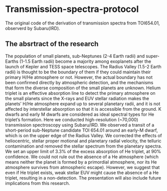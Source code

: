 # Transmission-spectra-protocol
The original code of the derivation of transmission spectra from TOI654.01, observerd by Subaru(IRD).

## The absrtract of the research
The population of small planets, sub-Neptunes (2-4 Earth radii) and super-Earths (1-1.5 Earth radii) become a majority among exoplanets after the launch of Kepler and TESS space telescopes. The Radius Valley (1.5-2 Earth radii) is thought to be the boundary of them if they could maintain their primary H/He atmosphere or not. However, the actual boundary has not been confirmed directly by atmospheric detection, and the mechanisms that form the diverse composition of the small planets are unknown.
Helium triplet is an effective absorption line to detect the primary atmosphere on the small planets since the X-rays and EUV stellar radiation makes the planets’ H/He atmosphere expand up to several planetary radii, and it is not affected by interstellar absorption so that it is accessible from the ground. K dwarfs and early M dwarfs are considered as ideal spectral types for He triplet’s formation.
Here we conducted high-resolution (~70,000) transmission spectroscopy using Subaru/IRD. We observed a transit of a short-period sub-Neptune candidate TOI 654.01 around an early-M dwarf, which is on the upper edge of the Radius Valley. We corrected the effects of heliocentric, stellar proper motional and planetary radial velocity, the telluric contamination and removed the stellar spectrum from the planetary spectra.
We set an upper limit of 3.3% of the excess absorption of He triplet, at 90% confidence. We could not rule out the absence of a He atmosphere (which means neither the planet is formed by a primordial atmosphere, nor its He atmosphere survives from atmospheric escape). However, we suggest that even if He triplet exists, weak stellar EUV might cause the absence of a He triplet, resulting in a non-detection. The presentation will also include future implications from this research.



